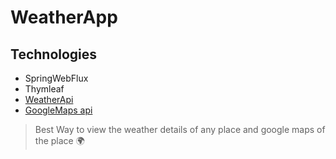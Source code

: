 # WeatherApp
## Technologies
  - SpringWebFlux
  - Thymleaf
  - [WeatherApi](https://api.weatherapi.com/v1/current.json)
  - [GoogleMaps api](https://maps.googleapis.com/maps/api/js?API-KEY&callback=initMap&libraries=&v=weekly)
> Best Way to view the weather details of any place and google maps of the place 🌍
